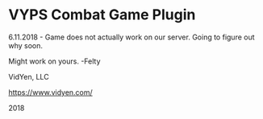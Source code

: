 # VYPS Combat Game Plugin

6.11.2018 - Game does not actually work on our server. Going to figure out why soon.

Might work on yours. -Felty

VidYen, LLC

https://www.vidyen.com/

2018
